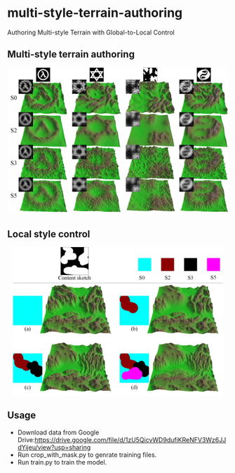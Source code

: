 # multi-style-terrain-authoring

Authoring Multi-style Terrain with Global-to-Local Control

## Multi-style terrain authoring
<p align="center"> 
<img src="images/r1.jpg" width="600">
</p>

## Local style control
<p align="center"> 
<img src="images/r2.jpg" width="480">
</p>

## Usage
- Download data from Google Drive:https://drive.google.com/file/d/1zU5QicvWD9dufiKReNFV3Wz6JJdYijeu/view?usp=sharing
- Run crop_with_mask.py to genrate training files.
- Run train.py to train the model.

